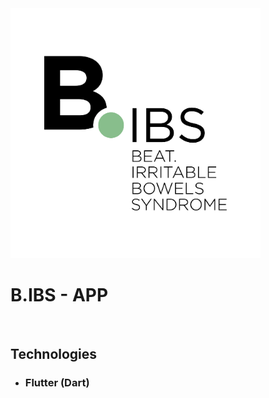 <img src='./.github/logo-name.png' width=400>

# B.IBS - APP
<br>

## Technologies
- ### Flutter (Dart)
